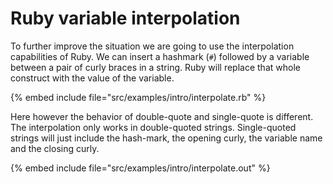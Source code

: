 # Ruby variable interpolation

To further improve the situation we are going to use the interpolation capabilities of Ruby.
We can insert a hashmark (`#`) followed by a variable between a pair of curly braces in a string.
Ruby will replace that whole construct with the value of the variable.


{% embed include file="src/examples/intro/interpolate.rb" %}


Here however the behavior of double-quote and single-quote is different. The interpolation
only works in double-quoted strings. Single-quoted strings will just include the hash-mark,
the opening curly, the variable name and the closing curly.


{% embed include file="src/examples/intro/interpolate.out" %}



